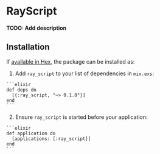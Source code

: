 # RayScript

**TODO: Add description**

## Installation

If [available in Hex](https://hex.pm/docs/publish), the package can be installed as:

  1. Add `ray_script` to your list of dependencies in `mix.exs`:

    ```elixir
    def deps do
      [{:ray_script, "~> 0.1.0"}]
    end
    ```

  2. Ensure `ray_script` is started before your application:

    ```elixir
    def application do
      [applications: [:ray_script]]
    end
    ```


